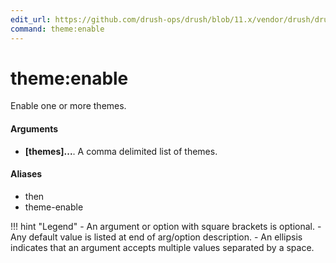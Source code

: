 ```yaml
---
edit_url: https://github.com/drush-ops/drush/blob/11.x/vendor/drush/drush/src/Drupal/Commands/pm/ThemeCommands.php
command: theme:enable
---
```

# theme:enable

Enable one or more themes.

#### Arguments

- **[themes]...**. A comma delimited list of themes.

#### Aliases

- then
- theme-enable

!!! hint "Legend"
    - An argument or option with square brackets is optional.
    - Any default value is listed at end of arg/option description.
    - An ellipsis indicates that an argument accepts multiple values separated by a space.